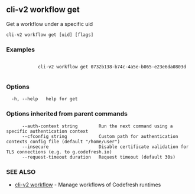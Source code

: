 ## cli-v2 workflow get

Get a workflow under a specific uid

```
cli-v2 workflow get [uid] [flags]
```

### Examples

```

            cli-v2 workflow get 0732b138-b74c-4a5e-b065-e23e6da0803d
        
```

### Options

```
  -h, --help   help for get
```

### Options inherited from parent commands

```
      --auth-context string        Run the next command using a specific authentication context
      --cfconfig string            Custom path for authentication contexts config file (default "/home/user")
      --insecure                   Disable certificate validation for TLS connections (e.g. to g.codefresh.io)
      --request-timeout duration   Request timeout (default 30s)
```

### SEE ALSO

* [cli-v2 workflow](cli-v2_workflow.md)	 - Manage workflows of Codefresh runtimes

